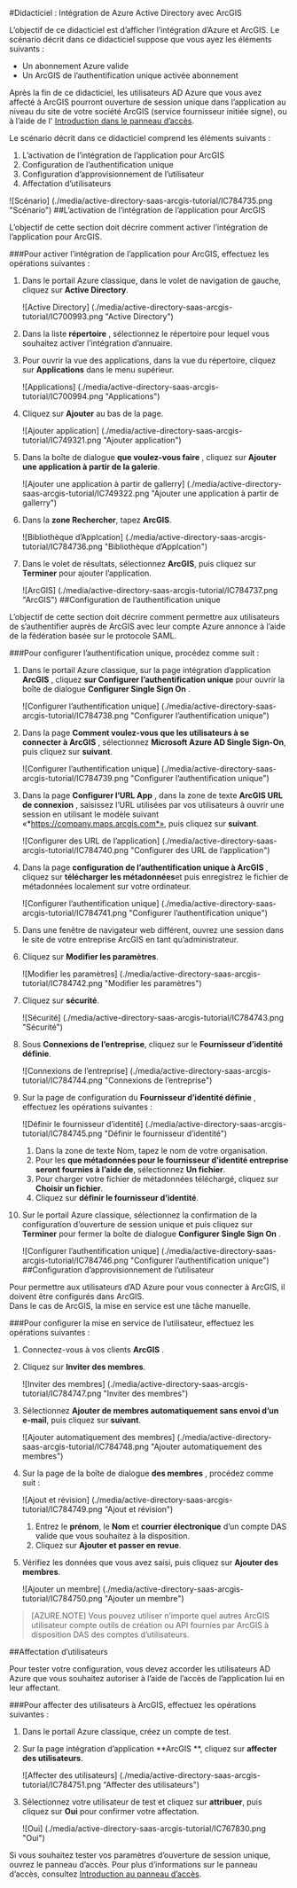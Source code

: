 <properties 
    pageTitle="Didacticiel : Intégration de Azure Active Directory avec ArcGIS | Microsoft Azure" 
    description="Apprenez à utiliser ArcGIS avec Azure Active Directory pour activer l’ouverture de session unique, la mise en service automatique et bien plus encore !" 
    services="active-directory" 
    authors="jeevansd"  
    documentationCenter="na" 
    manager="femila"/>
<tags 
    ms.service="active-directory" 
    ms.devlang="na" 
    ms.topic="article" 
    ms.tgt_pltfrm="na" 
    ms.workload="identity" 
    ms.date="09/29/2016" 
    ms.author="jeedes" />

#<a name="tutorial-azure-active-directory-integration-with-arcgis"></a>Didacticiel : Intégration de Azure Active Directory avec ArcGIS

L’objectif de ce didacticiel est d’afficher l’intégration d’Azure et ArcGIS. Le scénario décrit dans ce didacticiel suppose que vous ayez les éléments suivants :

-   Un abonnement Azure valide
-   Un ArcGIS de l’authentification unique activée abonnement

Après la fin de ce didacticiel, les utilisateurs AD Azure que vous avez affecté à ArcGIS pourront ouverture de session unique dans l’application au niveau du site de votre société ArcGIS (service fournisseur initiée signe), ou à l’aide de l' [Introduction dans le panneau d’accès](active-directory-saas-access-panel-introduction.md).

Le scénario décrit dans ce didacticiel comprend les éléments suivants :

1.  L’activation de l’intégration de l’application pour ArcGIS
2.  Configuration de l’authentification unique
3.  Configuration d’approvisionnement de l’utilisateur
4.  Affectation d’utilisateurs

![Scénario] (./media/active-directory-saas-arcgis-tutorial/IC784735.png "Scénario")
##<a name="enabling-the-application-integration-for-arcgis"></a>L’activation de l’intégration de l’application pour ArcGIS

L’objectif de cette section doit décrire comment activer l’intégration de l’application pour ArcGIS.

###<a name="to-enable-the-application-integration-for-arcgis-perform-the-following-steps"></a>Pour activer l’intégration de l’application pour ArcGIS, effectuez les opérations suivantes :

1.  Dans le portail Azure classique, dans le volet de navigation de gauche, cliquez sur **Active Directory**.

    ![Active Directory] (./media/active-directory-saas-arcgis-tutorial/IC700993.png "Active Directory")

2.  Dans la liste **répertoire** , sélectionnez le répertoire pour lequel vous souhaitez activer l’intégration d’annuaire.

3.  Pour ouvrir la vue des applications, dans la vue du répertoire, cliquez sur **Applications** dans le menu supérieur.

    ![Applications] (./media/active-directory-saas-arcgis-tutorial/IC700994.png "Applications")

4.  Cliquez sur **Ajouter** au bas de la page.

    ![Ajouter application] (./media/active-directory-saas-arcgis-tutorial/IC749321.png "Ajouter application")

5.  Dans la boîte de dialogue **que voulez-vous faire** , cliquez sur **Ajouter une application à partir de la galerie**.

    ![Ajouter une application à partir de gallerry] (./media/active-directory-saas-arcgis-tutorial/IC749322.png "Ajouter une application à partir de gallerry")

6.  Dans la **zone Rechercher**, tapez **ArcGIS**.

    ![Bibliothèque d’Applcation] (./media/active-directory-saas-arcgis-tutorial/IC784736.png "Bibliothèque d’Applcation")

7.  Dans le volet de résultats, sélectionnez **ArcGIS**, puis cliquez sur **Terminer** pour ajouter l’application.

    ![ArcGIS] (./media/active-directory-saas-arcgis-tutorial/IC784737.png "ArcGIS")
##<a name="configuring-single-sign-on"></a>Configuration de l’authentification unique

L’objectif de cette section doit décrire comment permettre aux utilisateurs de s’authentifier auprès de ArcGIS avec leur compte Azure annonce à l’aide de la fédération basée sur le protocole SAML.

###<a name="to-configure-single-sign-on-perform-the-following-steps"></a>Pour configurer l’authentification unique, procédez comme suit :

1.  Dans le portail Azure classique, sur la page intégration d’application **ArcGIS** , cliquez **sur Configurer l’authentification unique** pour ouvrir la boîte de dialogue **Configurer Single Sign On** .

    ![Configurer l’authentification unique] (./media/active-directory-saas-arcgis-tutorial/IC784738.png "Configurer l’authentification unique")

2.  Dans la page **Comment voulez-vous que les utilisateurs à se connecter à ArcGIS** , sélectionnez **Microsoft Azure AD Single Sign-On**, puis cliquez sur **suivant**.

    ![Configurer l’authentification unique] (./media/active-directory-saas-arcgis-tutorial/IC784739.png "Configurer l’authentification unique")

3.  Dans la page **Configurer l’URL App** , dans la zone de texte **ArcGIS URL de connexion** , saisissez l’URL utilisées par vos utilisateurs à ouvrir une session en utilisant le modèle suivant «*https://company.maps.arcgis.com*», puis cliquez sur **suivant**.

    ![Configurer des URL de l’application] (./media/active-directory-saas-arcgis-tutorial/IC784740.png "Configurer des URL de l’application")

4.  Dans la page **configuration de l’authentification unique à ArcGIS** , cliquez sur **télécharger les métadonnées**et puis enregistrez le fichier de métadonnées localement sur votre ordinateur.

    ![Configurer l’authentification unique] (./media/active-directory-saas-arcgis-tutorial/IC784741.png "Configurer l’authentification unique")

5.  Dans une fenêtre de navigateur web différent, ouvrez une session dans le site de votre entreprise ArcGIS en tant qu’administrateur.

6.  Cliquez sur **Modifier les paramètres**.

    ![Modifier les paramètres] (./media/active-directory-saas-arcgis-tutorial/IC784742.png "Modifier les paramètres")

7.  Cliquez sur **sécurité**.

    ![Sécurité] (./media/active-directory-saas-arcgis-tutorial/IC784743.png "Sécurité")

8.  Sous **Connexions de l’entreprise**, cliquez sur le **Fournisseur d’identité définie**.

    ![Connexions de l’entreprise] (./media/active-directory-saas-arcgis-tutorial/IC784744.png "Connexions de l’entreprise")

9.  Sur la page de configuration du **Fournisseur d’identité définie** , effectuez les opérations suivantes :

    ![Définir le fournisseur d’identité] (./media/active-directory-saas-arcgis-tutorial/IC784745.png "Définir le fournisseur d’identité")

    1.  Dans la zone de texte Nom, tapez le nom de votre organisation.
    2.  Pour les **que métadonnées pour le fournisseur d’identité entreprise seront fournies à l’aide de**, sélectionnez **Un fichier**.
    3.  Pour charger votre fichier de métadonnées téléchargé, cliquez sur **Choisir un fichier**.
    4.  Cliquez sur **définir le fournisseur d’identité**.

10. Sur le portail Azure classique, sélectionnez la confirmation de la configuration d’ouverture de session unique et puis cliquez sur **Terminer** pour fermer la boîte de dialogue **Configurer Single Sign On** .

    ![Configurer l’authentification unique] (./media/active-directory-saas-arcgis-tutorial/IC784746.png "Configurer l’authentification unique")
##<a name="configuring-user-provisioning"></a>Configuration d’approvisionnement de l’utilisateur

Pour permettre aux utilisateurs d’AD Azure pour vous connecter à ArcGIS, il doivent être configurés dans ArcGIS.  
Dans le cas de ArcGIS, la mise en service est une tâche manuelle.

###<a name="to-configure-user-provisioning-perform-the-following-steps"></a>Pour configurer la mise en service de l’utilisateur, effectuez les opérations suivantes :

1.  Connectez-vous à vos clients **ArcGIS** .

2.  Cliquez sur **Inviter des membres**.

    ![Inviter des membres] (./media/active-directory-saas-arcgis-tutorial/IC784747.png "Inviter des membres")

3.  Sélectionnez **Ajouter de membres automatiquement sans envoi d’un e-mail**, puis cliquez sur **suivant**.

    ![Ajouter automatiquement des membres] (./media/active-directory-saas-arcgis-tutorial/IC784748.png "Ajouter automatiquement des membres")

4.  Sur la page de la boîte de dialogue **des membres** , procédez comme suit :

    ![Ajout et révision] (./media/active-directory-saas-arcgis-tutorial/IC784749.png "Ajout et révision")

    1.  Entrez le **prénom**, le **Nom** et **courrier électronique** d’un compte DAS valide que vous souhaitez à la disposition.
    2.  Cliquez sur **Ajouter et passer en revue**.

5.  Vérifiez les données que vous avez saisi, puis cliquez sur **Ajouter des membres**.

    ![Ajouter un membre] (./media/active-directory-saas-arcgis-tutorial/IC784750.png "Ajouter un membre")

>[AZURE.NOTE] Vous pouvez utiliser n’importe quel autres ArcGIS utilisateur compte outils de création ou API fournies par ArcGIS à disposition DAS des comptes d’utilisateurs.

##<a name="assigning-users"></a>Affectation d’utilisateurs

Pour tester votre configuration, vous devez accorder les utilisateurs AD Azure que vous souhaitez autoriser à l’aide de l’accès de l’application lui en leur affectant.

###<a name="to-assign-users-to-arcgis-perform-the-following-steps"></a>Pour affecter des utilisateurs à ArcGIS, effectuez les opérations suivantes :

1.  Dans le portail Azure classique, créez un compte de test.

2.  Sur la page intégration d’application **ArcGIS **, cliquez sur **affecter des utilisateurs**.

    ![Affecter des utilisateurs] (./media/active-directory-saas-arcgis-tutorial/IC784751.png "Affecter des utilisateurs")

3.  Sélectionnez votre utilisateur de test et cliquez sur **attribuer**, puis cliquez sur **Oui** pour confirmer votre affectation.

    ![Oui] (./media/active-directory-saas-arcgis-tutorial/IC767830.png "Oui")

Si vous souhaitez tester vos paramètres d’ouverture de session unique, ouvrez le panneau d’accès. Pour plus d’informations sur le panneau d’accès, consultez [Introduction au panneau d’accès](active-directory-saas-access-panel-introduction.md).
